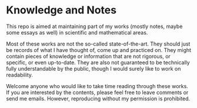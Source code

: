 # Knowledge and Notes

This repo is aimed at maintaining part of my works (mostly notes, maybe some essays as well) in scientific and mathematical areas.

Most of these works are not the so-called state-of-the-art. They should just be records of what I have thought of, come up and practiced on. They might contain pieces of knowledge or information that are not rigorous, or specific, or even up-to-date. They are also not guaranteed to be technically fully understandable by the public, though I would surely like to work on readability.

Welcome anyone who would like to take time reading through these works. If you are interested by the contents, please feel free to leave comments or send me emails. However, reproducing without my permission is prohibited. 